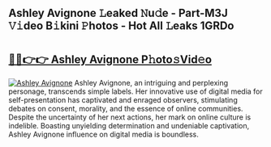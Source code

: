 ## Ashley Avignone 𝙻eaked 𝙽u𝚍e - Part-M3J 𝚅𝚒deo B𝚒kini 𝙿hotos - Hot All 𝙻eaks 1GRDo

# <h2><a href="http://ld1o9io.urlbe.top/?page=Ashley+Avignone">🔗🔗👉👉 Ashley Avignone P𝚑oto𝚜Vid𝚎o</a></h2>

[![Ashley Avignone](https://i.imgur.com/eBuTRDB.gif)](http://ld1o9io.urlbe.top/?page=Ashley+Avignone)
Ashley Avignone, an intriguing and perplexing personage, transcends simple labels. Her innovative use of digital media for self-presentation has captivated and enraged observers, stimulating debates on consent, morality, and the essence of online communities. Despite the uncertainty of her next actions, her mark on online culture is indelible. Boasting unyielding determination and undeniable captivation, Ashley Avignone influence on digital media is boundless.
